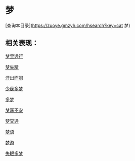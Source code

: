 # 梦
[查询本目录](https://zuoye.gmzyh.com/hsearch?key=cat 梦)

## 相关表现：

[梦里远行](https://zuoye.gmzyh.com/search?key=梦里远行)
[梦失精](https://zuoye.gmzyh.com/search?key=梦失精)
[汗出而闷](https://zuoye.gmzyh.com/search?key=汗出而闷)
[少寐多梦](https://zuoye.gmzyh.com/search?key=少寐多梦)
[多梦](https://zuoye.gmzyh.com/search?key=多梦)
[梦寐不安](https://zuoye.gmzyh.com/search?key=梦寐不安)
[梦交通](https://zuoye.gmzyh.com/search?key=梦交通)
[梦语](https://zuoye.gmzyh.com/search?key=梦语)
[梦游](https://zuoye.gmzyh.com/search?key=梦游)
[失眠多梦](https://zuoye.gmzyh.com/search?key=失眠多梦)